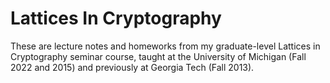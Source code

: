 # Lattices In Cryptography

These are lecture notes and homeworks from my graduate-level Lattices in Cryptography seminar course,
taught at the University of Michigan (Fall 2022 and 2015) and previously at Georgia Tech (Fall 2013).
